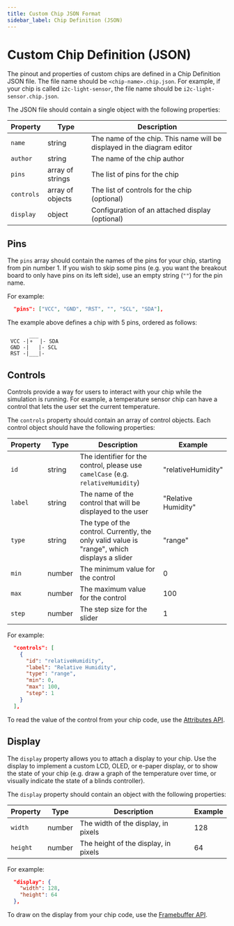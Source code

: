```yaml
---
title: Custom Chip JSON Format
sidebar_label: Chip Definition (JSON)
---
```


# Custom Chip Definition (JSON)

The pinout and properties of custom chips are defined in a Chip Definition JSON file. The file name should be `<chip-name>.chip.json`. For example, if your chip is called `i2c-light-sensor`, the file name should be `i2c-light-sensor.chip.json`.

The JSON file should contain a single object with the following properties:

| Property   | Type             | Description                                                             |
| ---------- | ---------------- | ----------------------------------------------------------------------- |
| `name`     | string           | The name of the chip. This name will be displayed in the diagram editor |
| `author`   | string           | The name of the chip author                                             |
| `pins`     | array of strings | The list of pins for the chip                                           |
| `controls` | array of objects | The list of controls for the chip (optional)                            |
| `display`  | object           | Configuration of an attached display (optional)                         |

## Pins

The `pins` array should contain the names of the pins for your chip, starting from pin number 1. If you wish to skip some pins (e.g. you want the breakout board to only have pins on its left side), use an empty string (`""`) for the pin name.

For example:

```json
  "pins": ["VCC", "GND", "RST", "", "SCL", "SDA"],
```

The example above defines a chip with 5 pins, ordered as follows:

```
       ___
 VCC -|⚬  |- SDA
 GND -|   |- SCL
 RST -|___|-
```

## Controls

Controls provide a way for users to interact with your chip while the simulation is running. For example, a temperature sensor chip can have a control that lets the user set the current temperature.

The `controls` property should contain an array of control objects. Each control object should have the following properties:

| Property | Type   | Description                                                                                  | Example             |
| -------- | ------ | -------------------------------------------------------------------------------------------- | ------------------- |
| `id`     | string | The identifier for the control, please use `camelCase` (e.g. `relativeHumidity`)             | "relativeHumidity"  |
| `label`  | string | The name of the control that will be displayed to the user                                   | "Relative Humidity" |
| `type`   | string | The type of the control. Currently, the only valid value is "range", which displays a slider | "range"             |
| `min`    | number | The minimum value for the control                                                            | 0                   |
| `max`    | number | The maximum value for the control                                                            | 100                 |
| `step`   | number | The step size for the slider                                                                 | 1                   |

For example:

```json
  "controls": [
    {
      "id": "relativeHumidity",
      "label": "Relative Humidity",
      "type": "range",
      "min": 0,
      "max": 100,
      "step": 1
    }
  ],
```

To read the value of the control from your chip code, use the [Attributes API](../chips-api/attributes).

## Display

The `display` property allows you to attach a display to your chip. Use the display to implement a custom LCD, OLED, or e-paper display, or to show the state of your chip (e.g. draw a graph of the temperature over time, or visually indicate the state of a blinds controller).

The `display` property should contain an object with the following properties:

| Property | Type   | Description                          | Example |
| -------- | ------ | ------------------------------------ | ------- |
| `width`  | number | The width of the display, in pixels  | 128     |
| `height` | number | The height of the display, in pixels | 64      |

For example:

```json
  "display": {
    "width": 128,
    "height": 64
  },
```

To draw on the display from your chip code, use the [Framebuffer API](../chips-api/framebuffer).
